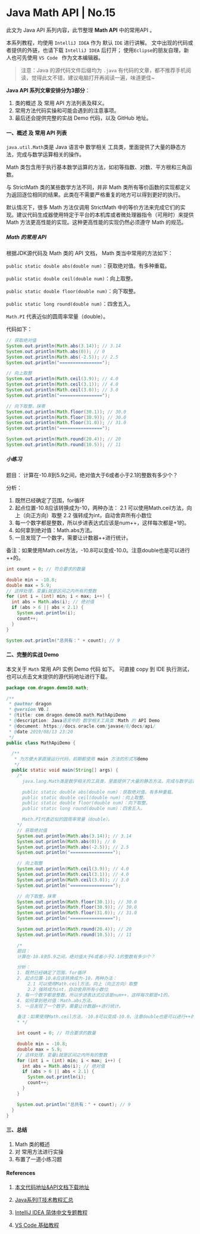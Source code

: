 # Java Math API | No.15

此文为 Java API 系列内容，此节整理 **Math  API** 中的常用API 。

本系列教程，均使用 ` IntelliJ IDEA ` 作为 默认 `IDE`  进行讲解。
文中出现的代码或者提供的外链，也请下载 ` IntelliJ IDEA ` 后打开；
使用`Eclipse`的朋友自理，新人也可先使用 `VS Code ` 作为文本编辑器。


> 注意：Java 的源代码文件后缀均为 `.java` 
> 有代码的文章，都不推荐手机阅读，觉得此文不错，建议电脑打开再阅读一遍，味道更佳~

**Java API  系列文章安排分为3部分**：

1. 类的概述 及 常用 API 方法列表及释义。
2. 常用方法代码实操和可能会遇到的注意事项。
3. 最后还会提供完整的实战 Demo 代码，以及 GitHub 地址。

#### 一、概述 及 常用 API 列表

`java.util.Math`类是 Java 语言中 数学相关 工具类，里面提供了大量的静态方法，完成与数学运算相关的操作。

Math 类包含用于执行基本数学运算的方法，如初等指数、对数、平方根和三角函数。

与 StrictMath 类的某些数学方法不同，并非 Math 类所有等价函数的实现都定义为返回逐位相同的结果。此类在不需要严格重复的地方可以得到更好的执行。

默认情况下，很多 Math 方法仅调用 StrictMath 中的等价方法来完成它们的实现。建议代码生成器使用特定于平台的本机库或者微处理器指令（可用时）来提供 Math 方法更高性能的实现。这种更高性能的实现仍然必须遵守 Math 的规范。

##### Math 的常用 API

根据JDK源代码及 Math 类的 API 文档， Math 类当中常用的方法如下：

`public static double abs(double num)`：获取绝对值。有多种重载。

`public static double ceil(double num)`：向上取整。

`public static double floor(double num)`：向下取整。

`public static long round(double num)`：四舍五入。

`Math.PI` 代表近似的圆周率常量（double）。

代码如下：

```java
// 获取绝对值
System.out.println(Math.abs(3.14)); // 3.14
System.out.println(Math.abs(0)); // 0
System.out.println(Math.abs(-2.5)); // 2.5
System.out.println("================");

// 向上取整
System.out.println(Math.ceil(3.9)); // 4.0
System.out.println(Math.ceil(3.1)); // 4.0
System.out.println(Math.ceil(3.0)); // 3.0
System.out.println("================");

// 向下取整，抹零
System.out.println(Math.floor(30.1)); // 30.0
System.out.println(Math.floor(30.9)); // 30.0
System.out.println(Math.floor(31.0)); // 31.0
System.out.println("================");

System.out.println(Math.round(20.4)); // 20
System.out.println(Math.round(10.5)); // 11
```


##### 小练习

题目：
计算在-10.8到5.9之间，绝对值大于6或者小于2.1的整数有多少个？

分析：
1. 既然已经确定了范围，for循环
2. 起点位置-10.8应该转换成为-10，两种办法：
    2.1 可以使用Math.ceil方法，向上（向正方向）取整
    2.2 强转成为int，自动舍弃所有小数位
3. 每一个数字都是整数，所以步进表达式应该是num++，这样每次都是+1的。
4. 如何拿到绝对值：Math.abs方法。
5. 一旦发现了一个数字，需要让计数器++进行统计。

备注：如果使用Math.ceil方法，-10.8可以变成-10.0。注意double也是可以进行++的。


```java
int count = 0; // 符合要求的数量

double min = -10.8;
double max = 5.9;
// 这样处理，变量i就是区间之内所有的整数
for (int i = (int) min; i < max; i++) {
  int abs = Math.abs(i); // 绝对值
  if (abs > 6 || abs < 2.1) {
    System.out.println(i);
    count++;
  }
}

System.out.println("总共有：" + count); // 9
```


#### 二、完整的实战 Demo

本文关于 `Math`  常用 API 实例 Demo 代码 如下。
可直接 copy 到 IDE 执行测试，也可以点击文末提供的源代码地址进行下载。

```java
package com.dragon.demo10.math;

/**
 * @author dragon
 * @version V0.1
 * @title: com.dragon.demo10.math.MathApiDemo
 * @description: Java语言中的 数学相关工具类：Math 的 API Demo
 * @document: https://docs.oracle.com/javase/8/docs/api/
 * @date 2019/08/13 23:20
 */
public class MathApiDemo {

  /**
   * 为方便大家直接运行代码，前期都使用 main 方法的形式写demo
   */
  public static void main(String[] args) {
    /*
      java.lang.Math类是数学相关的工具类，里面提供了大量的静态方法，完成与数学运算相关的操作。

      public static double abs(double num)：获取绝对值。有多种重载。
      public static double ceil(double num)：向上取整。
      public static double floor(double num)：向下取整。
      public static long round(double num)：四舍五入。

      Math.PI代表近似的圆周率常量（double）。
    */
    // 获取绝对值
    System.out.println(Math.abs(3.14)); // 3.14
    System.out.println(Math.abs(0)); // 0
    System.out.println(Math.abs(-2.5)); // 2.5
    System.out.println("================");

    // 向上取整
    System.out.println(Math.ceil(3.9)); // 4.0
    System.out.println(Math.ceil(3.1)); // 4.0
    System.out.println(Math.ceil(3.0)); // 3.0
    System.out.println("================");

    // 向下取整，抹零
    System.out.println(Math.floor(30.1)); // 30.0
    System.out.println(Math.floor(30.9)); // 30.0
    System.out.println(Math.floor(31.0)); // 31.0
    System.out.println("================");

    System.out.println(Math.round(20.4)); // 20
    System.out.println(Math.round(10.5)); // 11

    /*
    题目：
    计算在-10.8到5.9之间，绝对值大于6或者小于2.1的整数有多少个？

    分析：
    1. 既然已经确定了范围，for循环
    2. 起点位置-10.8应该转换成为-10，两种办法：
        2.1 可以使用Math.ceil方法，向上（向正方向）取整
        2.2 强转成为int，自动舍弃所有小数位
    3. 每一个数字都是整数，所以步进表达式应该是num++，这样每次都是+1的。
    4. 如何拿到绝对值：Math.abs方法。
    5. 一旦发现了一个数字，需要让计数器++进行统计。

    备注：如果使用Math.ceil方法，-10.8可以变成-10.0。注意double也是可以进行++的。
    * */

    int count = 0; // 符合要求的数量

    double min = -10.8;
    double max = 5.9;
    // 这样处理，变量i就是区间之内所有的整数
    for (int i = (int) min; i < max; i++) {
      int abs = Math.abs(i); // 绝对值
      if (abs > 6 || abs < 2.1) {
        System.out.println(i);
        count++;
      }
    }

    System.out.println("总共有：" + count); // 9
  }
}
```


#### 三、总结

1. Math 类的概述
2. 对 常用方法进行实操
3. 布置了一道小练习题

#### References

1. [本文代码地址&API文档下载地址](https://github.com/mr-dragon/java-basic-demo)

2. [Java系列IT技术教程汇总](http://mp.weixin.qq.com/mp/homepage?__biz=MzAwMTE2MzA1Mg==&hid=3)

3. [IntelliJ IDEA 简体中文专题教程](https://github.com/judasn/IntelliJ-IDEA-Tutorial)

4. [VS Code 基础教程](https://mp.weixin.qq.com/s/E2uhf2a6TAPHTxltkq-9hw)
